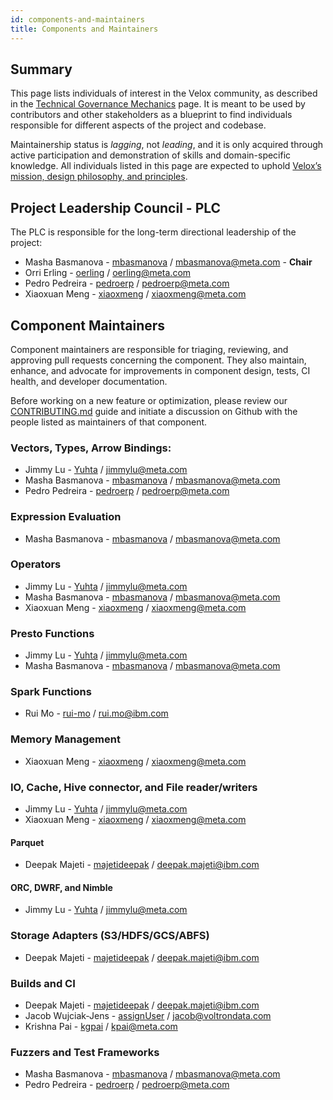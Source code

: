 ```yaml
---
id: components-and-maintainers
title: Components and Maintainers
---
```


## Summary

This page lists individuals of interest in the Velox community, as described in
the [Technical Governance Mechanics](./technical-governance)
page. It is meant to be used by contributors and other stakeholders as a
blueprint to find individuals responsible for different aspects of the project
and codebase.

Maintainership status is *lagging*, not *leading*, and it is only acquired
through active participation and demonstration of skills and domain-specific
knowledge. All individuals listed in this page are expected to uphold
[Velox’s mission, design philosophy, and principles](./design-philosophy). 

## Project Leadership Council - PLC

The PLC is responsible for the long-term directional leadership of the project:

* Masha Basmanova - [mbasmanova](https://github.com/mbasmanova) / mbasmanova@meta.com - **Chair**
* Orri Erling - [oerling](https://github.com/oerling) / oerling@meta.com
* Pedro Pedreira - [pedroerp](https://github.com/pedroerp) / pedroerp@meta.com
* Xiaoxuan Meng - [xiaoxmeng](https://github.com/xiaoxmeng) / xiaoxmeng@meta.com

## Component Maintainers

Component maintainers are responsible for triaging, reviewing, and approving
pull requests concerning the component. They also maintain, enhance,
and advocate for improvements in component design, tests, CI health, and
developer documentation.

Before working on a new feature or optimization, please review our
[CONTRIBUTING.md](https://github.com/facebookincubator/velox/blob/main/CONTRIBUTING.md)
guide and initiate a discussion on Github with the people listed as
maintainers of that component. 

### Vectors, Types, Arrow Bindings:

* Jimmy Lu - [Yuhta](https://github.com/Yuhta) / jimmylu@meta.com
* Masha Basmanova - [mbasmanova](https://github.com/mbasmanova) / mbasmanova@meta.com
* Pedro Pedreira - [pedroerp](https://github.com/pedroerp) / pedroerp@meta.com

### Expression Evaluation

* Masha Basmanova - [mbasmanova](https://github.com/mbasmanova) / mbasmanova@meta.com

### Operators

* Jimmy Lu - [Yuhta](https://github.com/Yuhta) / jimmylu@meta.com
* Masha Basmanova - [mbasmanova](https://github.com/mbasmanova) / mbasmanova@meta.com
* Xiaoxuan Meng - [xiaoxmeng](https://github.com/xiaoxmeng) / xiaoxmeng@meta.com

### Presto Functions

* Jimmy Lu - [Yuhta](https://github.com/Yuhta) / jimmylu@meta.com
* Masha Basmanova - [mbasmanova](https://github.com/mbasmanova) / mbasmanova@meta.com

### Spark Functions

* Rui Mo - [rui-mo](https://github.com/rui-mo) / rui.mo@ibm.com

### Memory Management

* Xiaoxuan Meng - [xiaoxmeng](https://github.com/xiaoxmeng) / xiaoxmeng@meta.com

### IO, Cache, Hive connector, and File reader/writers

* Jimmy Lu - [Yuhta](https://github.com/Yuhta) / jimmylu@meta.com
* Xiaoxuan Meng - [xiaoxmeng](https://github.com/xiaoxmeng) / xiaoxmeng@meta.com

#### Parquet

* Deepak Majeti - [majetideepak](https://github.com/majetideepak) / deepak.majeti@ibm.com

#### ORC, DWRF, and Nimble

* Jimmy Lu - [Yuhta](https://github.com/Yuhta) / jimmylu@meta.com

### Storage Adapters (S3/HDFS/GCS/ABFS)

* Deepak Majeti - [majetideepak](https://github.com/majetideepak) / deepak.majeti@ibm.com

### Builds and CI

* Deepak Majeti - [majetideepak](https://github.com/majetideepak) / deepak.majeti@ibm.com
* Jacob Wujciak-Jens - [assignUser](https://github.com/assignUser) / jacob@voltrondata.com
* Krishna Pai - [kgpai](https://github.com/kgpai) / kpai@meta.com

### Fuzzers and Test Frameworks

* Masha Basmanova - [mbasmanova](https://github.com/mbasmanova) / mbasmanova@meta.com
* Pedro Pedreira - [pedroerp](https://github.com/pedroerp) / pedroerp@meta.com
